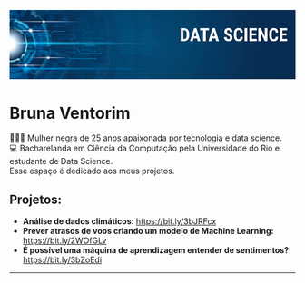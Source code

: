 

<p align="center">
  <img src="https://github.com/brunavent/template_temp/blob/master/banner.png">
</p>

# Bruna Ventorim
👩🏽‍💻 Mulher negra de 25 anos apaixonada por tecnologia e data science. </br>
💻 Bacharelanda em Ciência da Computação pela Universidade do Rio e estudante de Data Science.</br>
Esse espaço é dedicado aos meus projetos.


## Projetos:

* **Análise de dados climáticos:** https://bit.ly/3bJRFcx
* **Prever atrasos de voos criando um modelo de Machine Learning:** https://bit.ly/2WOfGLv
* **É possível uma máquina de aprendizagem entender de sentimentos?**: https://bit.ly/3bZoEdi
---




